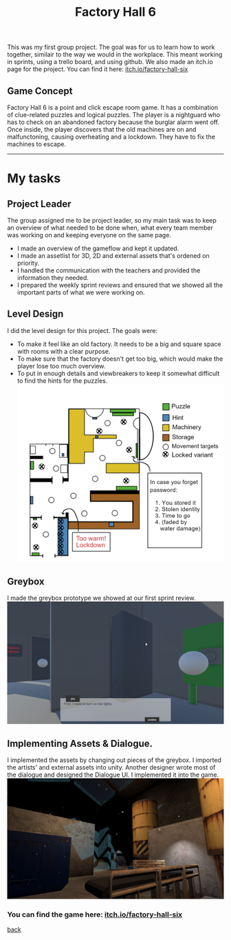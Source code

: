 ﻿---
layout: default
title: Factory Hall 6
description: Point and click escape room game set in an abandoned factory. My first group project.
---


This was my first group project. The goal was for us to learn how to work together, similair to the way we would in the workplace. This meant working in sprints, using a trello board, and using github.
We also made an itch.io page for the project. You can find it here: [itch.io/factory-hall-six](https://lapraniteon.itch.io/factory-hall-six)

## Game Concept
Factory Hall 6 is a point and click escape room game. It has a combination of clue-related puzzles and logical puzzles. The player is a nightguard who has to check on an abandoned factory because the burglar alarm went off. Once inside, the player discovers that the old machines are on and malfunctoning, causing overheating and a lockdown. They have to fix the machines to escape.

***

# My tasks

## Project Leader
The group assigned me to be project leader, so my main task was to keep an overview of what needed to be done when, what every team member was working on and keeping everyone on the same page. 
- I made an overview of the gameflow and kept it updated. 
- I made an assetlist for 3D, 2D and external assets that's ordened on priority.
- I handled the communication with the teachers and provided the information they needed.
- I prepared the weekly sprint reviews and ensured that we showed all the important parts of what we were working on.

## Level Design
I did the level design for this project. The goals were:
- To make it feel like an old factory. It needs to be a big and square space with rooms with a clear purpose.
- To make sure that the factory doesn't get too big, which would make the player lose too much overview.
- To put in enough details and viewbreakers to keep it somewhat difficult to find the hints for the puzzles.
![Level_Design](/assets/img/Factory_Hall_6_Level_Design.png)

## Greybox
I made the greybox prototype we showed at our first sprint review. 
![Greybox](/assets/img/Factory_Hall_6_Greybox.png)

## Implementing Assets & Dialogue.
I implemented the assets by changing out pieces of the greybox. I imported the artists' and external assets into unity. Another designer wrote most of the dialogue and designed the Dialogue UI. I implemented it into the game. 
![Implementing_Assets](/assets/img/Factory_Hall_6_Implementing_Assets.png)

### You can find the game here: [itch.io/factory-hall-six](https://lapraniteon.itch.io/factory-hall-six)


[back](./)